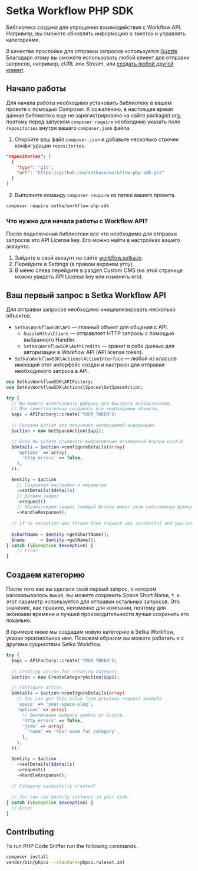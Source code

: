 # Setka Workflow PHP SDK

Библиотека создана для упрощения взаимодействия с Workflow API. Например, вы сможете обновлять информацию о тикетах и управлять категориями.

В качестве прослойки для отправки запросов используется [Guzzle](https://github.com/guzzle/guzzle). Благодаря этому вы сможете использовать любой клиент для отправки запросов, например, cURL или Stream, или [создать любой другой клиент](http://docs.guzzlephp.org/en/stable/handlers-and-middleware.html#creating-a-handler).

## Начало работы

Для начала работы необходимо установить библиотеку в вашем проекте с помощью Composer. К сожалению, в настоящее время данная библиотека еще не зарегистрирована на сайте packagist.org, поэтому перед запуском `composer require` необходимо указать поле `repositories` внутри вашего `composer.json` файла.

1. Откройте ваш файл `composer.json` и добавьте несколько строчек конфигурации `repositories`.

```json
"repositories": [
  {
    "type": "git",
    "url": "https://github.com/setkaio/workflow-php-sdk.git"
  }
]
```

2. Выполните команду `composer require` из папки вашего проекта.

```bash
composer require setka/workflow-php-sdk
```

### Что нужно для начала работы с Workflow API?

После подключения библиотеки все что необходимо для отправки запросов это API License key. Его можно найти в настройках вашего аккаунта.

1. Зайдите в свой аккаунт на сайте [workflow.setka.io](https://workflow.setka.io/).
2. Перейдите в Settings (в правом верхнем углу).
3. В меню слева перейдите в раздел Custom CMS (на этой странице можно увидеть API License key или изменить его).

## Ваш первый запрос в Setka Workflow API

Для отправки запросов необходимо инициализировать несколько объектов.

* `Setka\WorkflowSDK\API` — главный объект для общения с API.
    * `GuzzleHttp\Client` — отправляет HTTP запросы с помощью выбранного Handler.
    * `Setka\WorkflowSDK\AuthCredits` — хранит в себе данные для авторизации в Workflow API (API license token).
* `Setka\WorkflowSDK\Actions\ActionInterface` — любой из классов имеющий этот интерфейс создан и настроен для отправки необходимого запроса в API.

```php
use Setka\WorkflowSDK\APIFactory;
use Setka\WorkflowSDK\Actions\Spaces\GetSpaceAction;

try {
  // Вы можете использовать фабрику для быстрого использования.
  // Или самостоятельно создавать все необходимые объекты.
  $api = APIFactory::create('YOUR_TOKEN');
  
  // Создаем Action для получения необходимой информации.
  $action = new GetSpaceAction($api);

  // Если вы хотите отключить выбрасывание исключений внутри Guzzle.
  $details = $action->configureDetails(array(
    'options' => array(
      'http_errors' => false,
    ),
  ));

  $entity = $action
    // Сохраняем настройки и параметры
    ->setDetails($details)
    // Делаем запрос
    ->request()
    // Обрабатываем запрос (каждый Action имеет свою собственную функцию handleResponse.
    ->handleResponse();
    
  // If no exception was thrown then request was successful and you can use $entity object (Setka\WorkflowSDK\Entities\SpaceEntity).
    
  $shortName = $entity->getShortName();
  $name      = $entity->getName();
} catch (\Exception $exception) {
    // Error
}
```

## Создаем категорию

После того как вы сделали свой первый запрос, о котором рассказывалось выше, вы можете сохранить Space Short Name, т. к. этот параметр используется для отправки остальных запросов. Это значение, как правило, неизменно для компании, поэтому для экономии времени и лучшей производительности лучше сохранить его локально.

В примере ниже мы создадим новую категорию в Setka Workflow, указав произвольное имя. Похожим образом вы можете работать и с другими сущностями Setka Workflow.

```php
try {
  $api = APIFactory::create('YOUR_TOKEN');
  
  // Creating action for creating category.
  $action = new CreateCategoryAction($api);

  // Configure action.
  $details = $action->configureDetails(array(
    // You can get this value from previous request example
    'space' => 'your-space-slug',
    'options' => array(
      // Выключение выброса ошибок от Guzzle.
      'http_errors' => false,
      'json' => array(
        'name' => 'Your name for category',
      ),
    ),
  ));

  $entity = $action
    ->setDetails($details)
    ->request()
    ->handleResponse();
    
  // Category sucessfylly created!
  
  // You can use $entity instance in your code.    
} catch (\Exception $exception) {
  // Error
}
```

## Contributing

To run PHP Code Sniffer run the following commands.

```bash
composer install
vendor/bin/phpcs --standard=phpcs.ruleset.xml
```